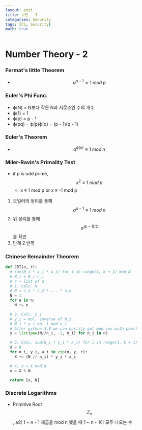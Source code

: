```yaml
---
layout: post
title: 보안 - 3
categories: Security
tags: [CS, Security]
math: true
---
```


# Number Theory - 2

### Fermat's little Theorem

- $$a^{p - 1} = 1\;mod\;p$$

### Euler's Phi Func.

- ϕ(N) = N보다 작은 N과 서로소인 수의 개수
- ϕ(1) = 1
- ϕ(p) = p - 1
- ϕ(pq) = ϕ(p)ϕ(q) = (p - 1)(q - 1)

### Euler's Theorem

- $$a^{ϕ(n)} ≡ 1\;mod\;n$$

### Miler-Ravin's Primality Test

- if p is odd prime, $$x^2 ≡ 1\;mod\;p$$
  - x ≡ 1 mod p or x ≡ -1 mod p

1. 오일러의 정리를 통해 $$a^{p - 1} ≡ 1\;mod\;n$$
2. 위 정리를 통해 $$a^{(p - 1)/2}$$를 확인
3. 단계 2 반복

### Chinese Remainder Theorem

```python
def CRT(n, r):
  # sum(N_i * y_i * a_i) for i in range(1, k + 1) mod N
  # N_i = N / n_i
  # r = list of a
  # 1. Calc. N
  # N = n_1 * n_2 * ... * n_k
  N = 1
  for e in n:
    N *= e

  # 2. Calc. y_i
  # y_i = mul. inverse of N_i
  # N_i * y_i eq. 1 mod n_i
  # After python 3.8 we can easlity get mod inv with pow()
  y = list(pow(N//n_i, -1, n_i) for n_i in n)

  # 3. Calc. sum(N_i * y_i * a_i) for i in range(1, k + 1)
  X = 0
  for n_i, y_i, a_i in zip(n, y, r):
    X += (N // n_i) * y_i * a_i

  # 4. x = X mod N
  x = X % N

  return [x, N]
```

### Discrete Logarithms

- Primitive Root $$Z_n$$, a의 1 ~ n - 1 제곱을 mod n 했을 때 1 ~ n - 1이 모두 나오는 수
